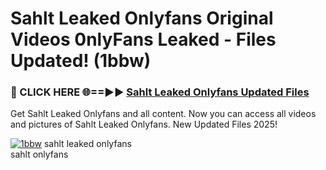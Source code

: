 # Sahlt Leaked Onlyfans Original Videos 0nlyFans Leaked - Files Updated! (1bbw)

<h3>🔴 CLICK HERE 🌐==►► <a href="https://tinyurl.com/2jnfzry5" rel="nofollow">Sahlt Leaked Onlyfans Updated Files</a></h3>

Get Sahlt Leaked Onlyfans and all content. Now you can access all videos and pictures of Sahlt Leaked Onlyfans. New Updated Files 2025!

[![1bbw](https://i.imgur.com/GyGTBgg.gif)](https://tinyurl.com/2jnfzry5)
sahlt leaked onlyfans<br>
sahlt onlyfans